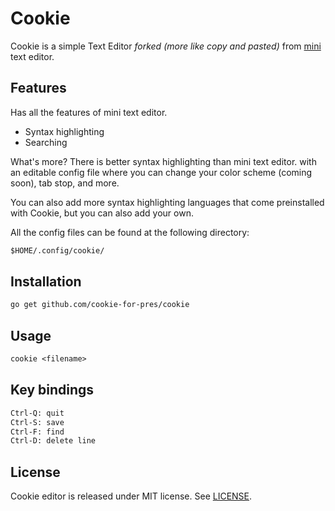 # Cookie

Cookie is a simple Text Editor *forked (more like copy and pasted)* from [mini](https://github.com/hibiken/mini) text editor.

## Features

Has all the features of mini text editor.

- Syntax highlighting
- Searching

What's more? There is better syntax highlighting than mini text editor. with an editable config file where you can change your color scheme (coming soon), tab stop, and more.

You can also add more syntax highlighting languages that come preinstalled with Cookie, but you can also add your own.

All the config files can be found at the following directory:

```txt
$HOME/.config/cookie/
```

## Installation

```txt
go get github.com/cookie-for-pres/cookie
```

## Usage

```txt
cookie <filename>
```

## Key bindings

```txt
Ctrl-Q: quit
Ctrl-S: save
Ctrl-F: find
Ctrl-D: delete line
```

## License

Cookie editor is released under MIT license. See [LICENSE](https://github.com/cookie-for-pres/cookie/blob/main/LICENSE).
